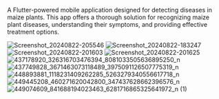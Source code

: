 A Flutter-powered mobile application designed for detecting diseases in maize plants.
This app offers a thorough solution for recognizing maize plant diseases, understanding their symptoms, and providing effective treatment options.

![Screenshot_20240822-205546](https://github.com/user-attachments/assets/60ba287c-a840-4dfd-b756-1e6666699d51)
![Screenshot_20240822-183247](https://github.com/user-attachments/assets/b666516a-0497-4f90-b74f-dd35d03bee01)
![Screenshot_20240822-201603](https://github.com/user-attachments/assets/ead7c6eb-7b5e-47a4-be0e-23ea8307477b)
![Screenshot_20240822-201625](https://github.com/user-attachments/assets/bd2f98bf-519d-44c0-b6b8-7be8a985b8eb)
![437178920_326316703476394_8081033505636895250_n](https://github.com/user-attachments/assets/99c64645-c3da-4611-b8b8-5b07b96e4eba)
![437749828_3671463073118489_3975091126507775319_n](https://github.com/user-attachments/assets/17cd218e-850b-4c41-83ed-703ab3d18f09)
![448893881_1118231409262285_5263279340556617718_n](https://github.com/user-attachments/assets/c775bb7d-3b01-45fa-b011-ca05f0ee16bf)
![449445208_460271620042800_347437628662396576_n](https://github.com/user-attachments/assets/4822a067-7de1-4392-88e1-0366d243de4d)
![449074609_841688194023463_6281716865325641972_n (1)](https://github.com/user-attachments/assets/af6e5dde-9648-42a1-84e1-2c6344c586f3)

